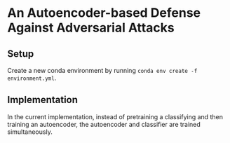 # An Autoencoder-based Defense Against Adversarial Attacks

## Setup
Create a new conda environment by running `conda env create -f environment.yml`.

## Implementation
In the current implementation, instead of pretraining a classifying and then training an autoencoder, the autoencoder and classifier are trained simultaneously. 